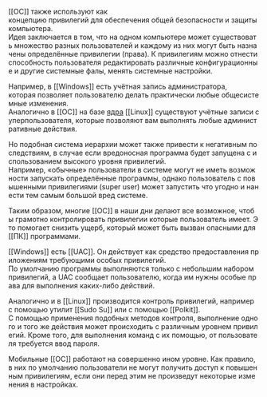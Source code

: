 [[ОС]] также используют как концепцию привилегий для обеспечения общей безопасности и защиты компьютера. 
Идея заключается в том, что на одном компьютере может существовать множество разных пользователей и каждому из них могут быть назначены определённые привилегии (права). К привилегиям можно отнести способность пользователя редактировать различные конфигурационные и другие системные фалы, менять системные настройки.

Например, в [[Windows]] есть учётная запись администратора, 
которая позволяет пользователю делать практически любые общесистемные изменения. 
Аналогично в [[ОС]] на базе [ядра](Ядро.md) [[Linux]] существуют учётные записи суперпользователя, которые позволяют вам выполнять любые административные действия.

Но подобная система иерархии может также привести к негативным последствиям, в случае если вредоносная программа будет запущена с использованием высокого уровня привилегий. 
Например, «обычные» пользователи в системе могут не иметь возможности запускать определённые программы, однако пользователь с повышенными привилегиями (super user) может запустить что угодно и нанести тем самым большой вред системе.

Таким образом, многие [[ОС]] в наши дни делают все возможное, чтобы грамотно контролировать привилегии которые пользователь имеет. Это помогает снизить ущерб, который может быть вызван опасными для [[ПК]] программами.

[[Windows]] есть [[UAC]]. Он действует как средство предоставления приложениям требующими особых привилегий. 
По умолчанию программы выполняются только с небольшим набором привилегий, а UAC сообщает пользователю, когда им нужны особые права для выполнения каких-либо действий.

Аналогично и в [[Linux]] производится контроль привилегий, например с помощью утилит [[Sudo Su]] или с помощью [[Polkit]]. 
С помощью применения подобных методов контроля, выполнение одного и того же действия может происходить с различным уровнем привилегий. Кроме того, для выполнения команд с их помощью, от пользователя требуется ввод пароля.

Мобильные [[ОС]] работают на совершенно ином уровне. Как правило, в них по умолчанию пользователи не могут получить доступ к повышенным привилегиям, если они перед этим не произведут некоторые изменения в настройках.